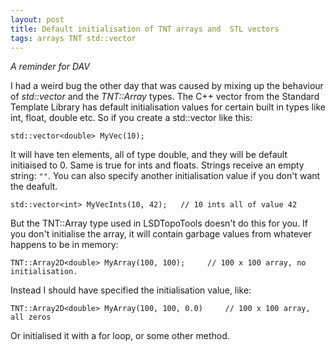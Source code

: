 ```yaml
---
layout: post
title: Default initialisation of TNT arrays and  STL vectors
tags: arrays TNT std::vector
---
```


_A reminder for DAV_

I had a weird bug the other day that was caused by mixing up the behaviour of *std::vector* and the *TNT::Array* types. The C++ vector from the Standard Template Library has default initialisation values for certain built in types like int, float, double etc. So if you create a std::vector like this:

`std::vector<double> MyVec(10);`

It will have ten elements, all of type double, and they will be default initiaised to 0. Same is true for ints and floats. Strings receive an empty string: `""`. You can also specify another initialisation value if you don't want the deafult.

`std::vector<int> MyVecInts(10, 42);   // 10 ints all of value 42`

But the TNT::Array type used in LSDTopoTools doesn't do this for you. If you don't initialise the array, it will contain garbage values from whatever happens to be in memory:

`TNT::Array2D<double> MyArray(100, 100);     // 100 x 100 array, no initialisation.`

Instead I should have specified the initialisation value, like:

`TNT::Array2D<double> MyArray(100, 100, 0.0)     // 100 x 100 array, all zeros`

Or initialised it with a for loop, or some other method.
